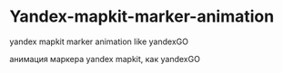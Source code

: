 ﻿# Yandex-mapkit-marker-animation

 yandex mapkit marker animation like yandexGO

 анимация маркера yandex mapkit, как yandexGO
